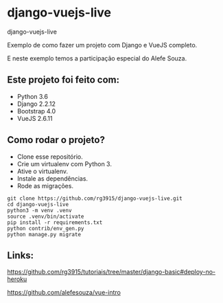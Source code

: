 # django-vuejs-live

django-vuejs-live

Exemplo de como fazer um projeto com Django e VueJS completo.

E neste exemplo temos a participação especial do Alefe Souza.

## Este projeto foi feito com:

* Python 3.6
* Django 2.2.12
* Bootstrap 4.0
* VueJS 2.6.11

## Como rodar o projeto?

* Clone esse repositório.
* Crie um virtualenv com Python 3.
* Ative o virtualenv.
* Instale as dependências.
* Rode as migrações.

```
git clone https://github.com/rg3915/django-vuejs-live.git
cd django-vuejs-live
python3 -m venv .venv
source .venv/bin/activate
pip install -r requirements.txt
python contrib/env_gen.py
python manage.py migrate
```

## Links:

https://github.com/rg3915/tutoriais/tree/master/django-basic#deploy-no-heroku

https://github.com/alefesouza/vue-intro

